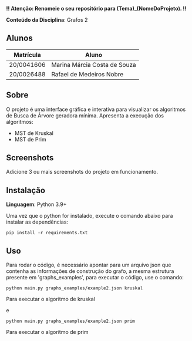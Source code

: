 **!! Atenção: Renomeie o seu repositório para (Tema)_(NomeDoProjeto). !!** 

**Conteúdo da Disciplina**: Grafos 2<br>

## Alunos
|Matrícula | Aluno |
| -- | -- |
| 20/0041606 |  Marina Márcia Costa de Souza |
| 20/0026488 |  Rafael de Medeiros Nobre |

## Sobre 
O projeto é uma interface gráfica e interativa para visualizar os algoritmos de Busca de Árvore geradora mínima. Apresenta a execução dos algoritmos:
- MST de Kruskal
- MST de Prim


## Screenshots
Adicione 3 ou mais screenshots do projeto em funcionamento.

## Instalação 
**Linguagem**: Python 3.9+

Uma vez que o python for instalado, execute o comando abaixo para instalar as dependências:

```cli
pip install -r requirements.txt
````

## Uso 

Para rodar o código, é necessário apontar para um arquivo json que contenha as informações de construção do grafo, a mesma estrutura presente em 'graphs_examples', para executar o código, use o comando:

```cli
python main.py graphs_examples/example2.json kruskal
```
Para executar o algoritmo de kruskal

e 

```cli
python main.py graphs_examples/example2.json prim
```
Para executar o algoritmo de prim
